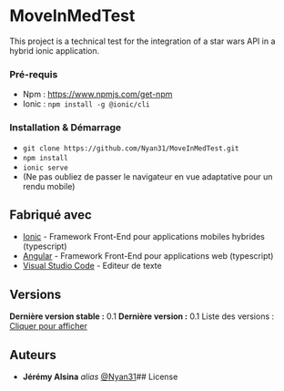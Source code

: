 # MoveInMedTest
This project is a technical test for the integration of a star wars API in a hybrid ionic application.

### Pré-requis

- Npm : https://www.npmjs.com/get-npm
- Ionic : ``npm install -g @ionic/cli``

### Installation & Démarrage

- ``git clone https://github.com/Nyan31/MoveInMedTest.git``
- ``npm install``
- ``ionic serve``
- (Ne pas oubliez de passer le navigateur en vue adaptative pour un rendu mobile)


## Fabriqué avec

* [Ionic](https://ionicframework.com) - Framework Front-End pour applications mobiles hybrides (typescript)
* [Angular](https://angular.io/) - Framework Front-End pour applications web (typescript)
* [Visual Studio Code](https://code.visualstudio.com/) - Editeur de texte

## Versions
**Dernière version stable :** 0.1
**Dernière version :** 0.1
Liste des versions : [Cliquer pour afficher](https://github.com/Nyan31/MoveInMedTest/tags)

## Auteurs
* **Jérémy Alsina** _alias_ [@Nyan31](https://github.com/Nyan31/)## License